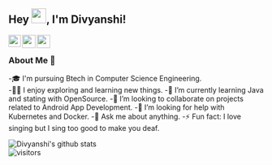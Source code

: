 
<!--
**divyanshi-15/divyanshi-15** is a ✨ _special_ ✨ repository because its `README.md` (this file) appears on your GitHub profile.

Here are some ideas to get you started:

- 🔭 I’m currently working on myself.
- 🌱 I’m currently learning Java and stating with OpenSource.
- 👯 I’m looking to collaborate on projects related to Android App Development.
- 🤔 I’m looking for help with Kubernetes and Docker.
- 💬 Ask me about anything.
- 📫 How to reach me: 
- 😄 Pronouns: She/Her
- ⚡ Fun fact: I love singing but I sing too good to make you deaf.
-->

## Hey <img src="https://github.com/TheDudeThatCode/TheDudeThatCode/blob/master/Assets/Hi.gif" width="29px">, I'm Divyanshi!

<a href="https://www.linkedin.com/in/divyanshi-gupta-0889091b5/">
  <img align="left" width="24px" src="https://cdn.jsdelivr.net/npm/simple-icons@v3/icons/linkedin.svg"  />
</a>
<a href="https://twitter.com/_divyanshi_dg">
  <img align="left" width="26px" src="https://cdn.jsdelivr.net/npm/simple-icons@v3/icons/twitter.svg" />
</a>
<a href="mailto:divyanshi.gupta152@gmail.com">
  <img align="left" width="26px" src="https://cdn.jsdelivr.net/npm/simple-icons@v3/icons/gmail.svg" />
</a>

<br />

### About Me 🚀
-🎓 I'm pursuing Btech in Computer Science Engineering.</br>
-👨‍💻 I enjoy exploring and learning new things.
-🌱 I’m currently learning Java and stating with OpenSource.
-👯 I’m looking to collaborate on projects related to Android App Development.
-🤔 I’m looking for help with Kubernetes and Docker.
-💬 Ask me about anything.
-⚡ Fun fact: I love singing but I sing too good to make you deaf. </br>

![Divyanshi's github stats](https://github-readme-stats.vercel.app/api?username=divyanshi-15&show_icons=true&hide_border=true)
<br />
![visitors](https://visitor-badge.laobi.icu/badge?page_id=divyanshi-15.divyanshi-15)

